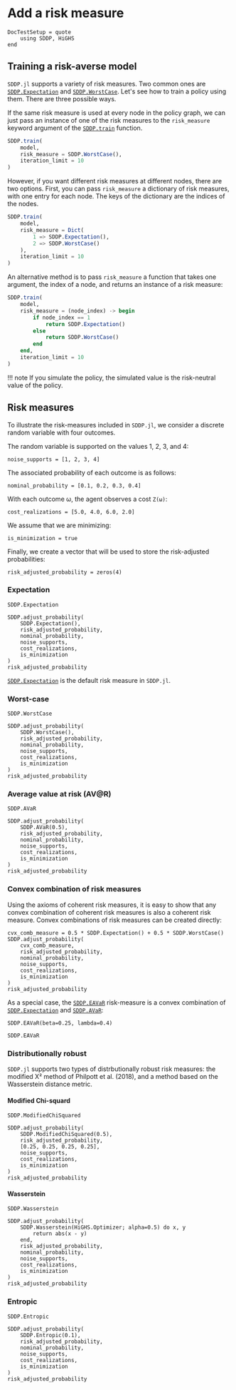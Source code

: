 # Add a risk measure

```@meta
DocTestSetup = quote
    using SDDP, HiGHS
end
```
## Training a risk-averse model

`SDDP.jl` supports a variety of risk measures. Two common ones are
[`SDDP.Expectation`](@ref) and [`SDDP.WorstCase`](@ref). Let's see how to
train a policy using them. There are three possible ways.

If the same risk measure is used at every node in the policy graph, we can just
pass an instance of one of the risk measures to the `risk_measure` keyword
argument of the [`SDDP.train`](@ref) function.

```julia
SDDP.train(
    model,
    risk_measure = SDDP.WorstCase(),
    iteration_limit = 10
)
```

However, if you want different risk measures at different nodes, there are two
options. First, you can pass `risk_measure` a dictionary of risk measures,
with one entry for each node. The keys of the dictionary are the indices of the
nodes.

```julia
SDDP.train(
    model,
    risk_measure = Dict(
        1 => SDDP.Expectation(),
        2 => SDDP.WorstCase()
    ),
    iteration_limit = 10
)
```

An alternative method is to pass `risk_measure` a function that takes one
argument, the index of a node, and returns an instance of a risk measure:
```julia
SDDP.train(
    model,
    risk_measure = (node_index) -> begin
        if node_index == 1
            return SDDP.Expectation()
        else
            return SDDP.WorstCase()
        end
    end,
    iteration_limit = 10
)
```

!!! note
    If you simulate the policy, the simulated value is the risk-neutral value of
    the policy.

## Risk measures

To illustrate the risk-measures included in `SDDP.jl`, we consider a discrete
random variable with four outcomes.

The random variable is supported on the values 1, 2, 3, and 4:

```@repl intermediate_risk; setup=:(using SDDP)
noise_supports = [1, 2, 3, 4]
```

The associated probability of each outcome is as follows:

```@repl intermediate_risk
nominal_probability = [0.1, 0.2, 0.3, 0.4]
```

With each outcome ω, the agent observes a cost `Z(ω)`:
```@repl intermediate_risk
cost_realizations = [5.0, 4.0, 6.0, 2.0]
```

We assume that we are minimizing:
```@repl intermediate_risk
is_minimization = true
```

Finally, we create a vector that will be used to store the risk-adjusted
probabilities:

```@repl intermediate_risk
risk_adjusted_probability = zeros(4)
```

### Expectation

```@docs
SDDP.Expectation
```

```@repl intermediate_risk
SDDP.adjust_probability(
    SDDP.Expectation(),
    risk_adjusted_probability,
    nominal_probability,
    noise_supports,
    cost_realizations,
    is_minimization
)
risk_adjusted_probability
```

[`SDDP.Expectation`](@ref) is the default risk measure in `SDDP.jl`.

### Worst-case

```@docs
SDDP.WorstCase
```

```@repl intermediate_risk
SDDP.adjust_probability(
    SDDP.WorstCase(),
    risk_adjusted_probability,
    nominal_probability,
    noise_supports,
    cost_realizations,
    is_minimization
)
risk_adjusted_probability
```

### Average value at risk (AV@R)

```@docs
SDDP.AVaR
```

```@repl intermediate_risk
SDDP.adjust_probability(
    SDDP.AVaR(0.5),
    risk_adjusted_probability,
    nominal_probability,
    noise_supports,
    cost_realizations,
    is_minimization
)
risk_adjusted_probability
```

### Convex combination of risk measures

Using the axioms of coherent risk measures, it is easy to show that any convex
combination of coherent risk measures is also a coherent risk measure. Convex
combinations of risk measures can be created directly:

```@repl intermediate_risk
cvx_comb_measure = 0.5 * SDDP.Expectation() + 0.5 * SDDP.WorstCase()
SDDP.adjust_probability(
    cvx_comb_measure,
    risk_adjusted_probability,
    nominal_probability,
    noise_supports,
    cost_realizations,
    is_minimization
)
risk_adjusted_probability
```

As a special case, the [`SDDP.EAVaR`](@ref) risk-measure is a convex
combination of [`SDDP.Expectation`](@ref) and [`SDDP.AVaR`](@ref):
```@repl intermediate_risk
SDDP.EAVaR(beta=0.25, lambda=0.4)
```

```@docs
SDDP.EAVaR
```

### Distributionally robust

`SDDP.jl` supports two types of distrbutionally robust risk measures: the
modified Χ² method of Philpott et al. (2018), and a method based on the
Wasserstein distance metric.

#### Modified Chi-squard

```@docs
SDDP.ModifiedChiSquared
```

```@repl intermediate_risk
SDDP.adjust_probability(
    SDDP.ModifiedChiSquared(0.5),
    risk_adjusted_probability,
    [0.25, 0.25, 0.25, 0.25],
    noise_supports,
    cost_realizations,
    is_minimization
)
risk_adjusted_probability
```

#### Wasserstein

```@docs
SDDP.Wasserstein
```

```@repl intermediate_risk
SDDP.adjust_probability(
    SDDP.Wasserstein(HiGHS.Optimizer; alpha=0.5) do x, y
        return abs(x - y)
    end,
    risk_adjusted_probability,
    nominal_probability,
    noise_supports,
    cost_realizations,
    is_minimization
)
risk_adjusted_probability
```

### Entropic

```@docs
SDDP.Entropic
```

```@repl intermediate_risk
SDDP.adjust_probability(
    SDDP.Entropic(0.1),
    risk_adjusted_probability,
    nominal_probability,
    noise_supports,
    cost_realizations,
    is_minimization
)
risk_adjusted_probability
```
